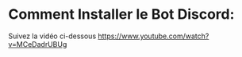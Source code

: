 # Comment Installer le Bot Discord:

Suivez la vidéo ci-dessous
https://www.youtube.com/watch?v=MCeDadrUBUg